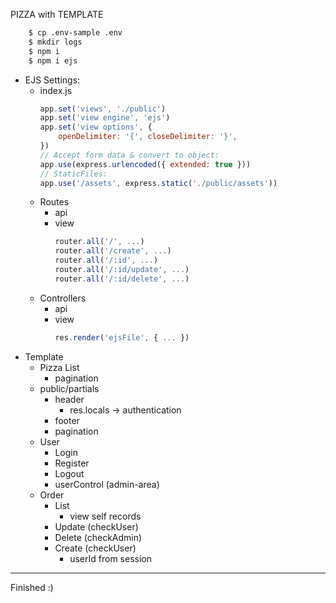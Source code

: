 PIZZA with TEMPLATE

```sh
    $ cp .env-sample .env
    $ mkdir logs
    $ npm i
    $ npm i ejs
```

* EJS Settings:
    * index.js
        ```js
        app.set('views', './public')
        app.set('view engine', 'ejs')
        app.set('view options', {
            openDelimiter: '{', closeDelimiter: '}',
        })
        // Accept form data & convert to object:
        app.use(express.urlencoded({ extended: true }))
        // StaticFiles:
        app.use('/assets', express.static('./public/assets'))
        ```
    * Routes
        * api
        * view
            ```js
            router.all('/', ...)
            router.all('/create', ...)
            router.all('/:id', ...)
            router.all('/:id/update', ...)
            router.all('/:id/delete', ...)
            ```
    * Controllers
        * api
        * view
            ```js
            res.render('ejsFile', { ... })
            ```
* Template
    * Pizza List
        * pagination
    * public/partials
        * header
            * res.locals -> authentication
        * footer
        * pagination
    * User
        * Login
        * Register
        * Logout
        * userControl (admin-area)
    * Order
        * List
            * view self records
        * Update (checkUser)
        * Delete (checkAdmin)
        * Create  (checkUser)
            * userId from session

---
Finished :)